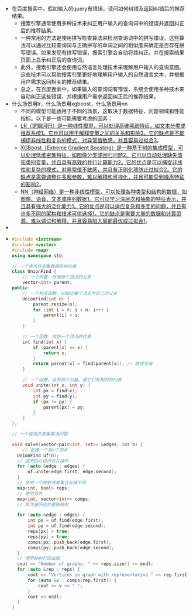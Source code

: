 - 在百度搜索中，假如输入的query有错误，请问如何纠错及返回纠错后的推荐结果。
	- 搜索引擎通常使用多种技术来纠正用户输入的查询词中的错误并返回纠正后的推荐结果。
	- 一种常用的方法是使用拼写检查算法来检测查询词中的拼写错误。这些算法可以通过比较查询词与正确拼写的单词之间的相似度来确定是否存在拼写错误。如果发现有拼写错误，搜索引擎会自动将其纠正，并在搜索结果页面上显示纠正后的查询词。
	- 此外，搜索引擎还会使用自然语言处理技术来理解用户输入的查询意图。这些技术可以帮助搜索引擎更好地理解用户输入的自然语言文本，并根据用户需求返回相关的推荐结果。
	- 总之，在百度搜索中，如果输入的查询词有错误，系统会使用多种技术来自动纠正这些错误，并根据用户需求返回纠正后的推荐结果。
- 什么场景用lr，什么场景用xgboost，什么场景用nn
	- 不同的模型可能适用于不同的场景，这取决于数据特征，问题领域和性能指标。以下是一些可能需要考虑的因素：
	- [LR（逻辑回归）是一种线性模型，可以处理高维稀疏特征，如文本分类或推荐系统](https://www.nature.com/articles/s41598-023-28421-6)[1](https://www.nature.com/articles/s41598-023-28421-6)[。它也可以用于解释变量之间的关系和影响](https://machinelearningmastery.com/logistic-regression-for-machine-learning/)[3](https://machinelearningmastery.com/logistic-regression-for-machine-learning/)[。它的缺点是不能捕捉非线性和复杂的模式，对异常值敏感，并且容易过拟合](https://machinelearningmastery.com/logistic-regression-for-machine-learning/)[3](https://machinelearningmastery.com/logistic-regression-for-machine-learning/)。
	- [XGBoost（Extreme Gradient Boosting）是一种基于树的集成模型，可以处理低维密集特征，如图像分类或回归问题](https://machinelearningmastery.com/xgboost-for-time-series-forecasting/)[2](https://machinelearningmastery.com/xgboost-for-time-series-forecasting/)[。它可以自动处理缺失值和类别变量，并且具有高效的并行计算能力](https://machinelearningmastery.com/xgboost-for-time-series-forecasting/)[2](https://machinelearningmastery.com/xgboost-for-time-series-forecasting/)[。它的优点是可以捕捉非线性和复杂的模式，对异常值不敏感，并且有正则化项防止过拟合](https://machinelearningmastery.com/xgboost-for-time-series-forecasting/)[2](https://machinelearningmastery.com/xgboost-for-time-series-forecasting/)[。它的缺点是需要调整许多超参数，难以解释和可视化，并且可能受到噪声特征的影响](https://machinelearningmastery.com/xgboost-for-time-series-forecasting/)[2](https://machinelearningmastery.com/xgboost-for-time-series-forecasting/)。
	- [NN（神经网络）是一种非线性模型，可以处理各种类型和结构的数据，如图像、语音、文本或序列数据](https://www.nature.com/articles/s41598-023-28421-6)[1](https://www.nature.com/articles/s41598-023-28421-6)[。它可以学习深层次和抽象的特征表示，并且具有强大的泛化能力](https://www.nature.com/articles/s41598-023-28421-6)[1](https://www.nature.com/articles/s41598-023-28421-6)[。它的优点是可以适应复杂和多变的问题，并且有许多不同的架构和技术可供选择](https://www.nature.com/articles/s41598-023-28421-6)[1](https://www.nature.com/articles/s41598-023-28421-6)[。它的缺点是需要大量的数据和计算资源，难以调试和解释，并且容易陷入局部最优或过拟合](https://www.nature.com/articles/s41598-023-28421-6)[1](https://www.nature.com/articles/s41598-023-28421-6)。
-
- ```c++
  #include <iostream>
  #include <vector>
  #include <map>
  using namespace std;
  
  // 一个表示并查集数据结构的类
  class UnionFind {
      // 一个向量，存储每个顶点的父亲
      vector<int> parent;
  public:
      // 一个构造函数，初始化每个顶点为自己的父亲
      UnionFind(int n) {
          parent.resize(n);
          for (int i = 0; i < n; i++) {
              parent[i] = i;
          }
      }
  
      // 一个函数，找到一个顶点的代表
      int find(int x) {
          if (parent[x] == x) {
              return x;
          }
          return parent[x] = find(parent[x]); // 路径压缩
      }
  
      // 一个函数，合并两个分量，使它们有相同的代表
      void unite(int x, int y) {
          int px = find(x);
          int py = find(y);
          if (px != py) {
              parent[px] = py;
          }
      }
  };
  
  // 一个使用并查集解决问题
  
  void solve(vector<pair<int, int>> &edges, int n) {
      // 创建一个有n个顶点
  	UnionFind uf(n);
  	// 遍历边并进行合并操作
  	for (auto &edge : edges) {
  		uf.unite(edge.first, edge.second);
  	}
  	// 使用一个映射或者集合存储不同
  	map<int, bool> reps;
  	// 使用另外
  	map<int, vector<int>> comps;
    // 再次遍历边并更新映射
  
  	for (auto &edge : edges) {
  		int px = uf.find(edge.first);
  		int py = uf.find(edge.second);
  		reps[px] = true;
  		reps[py] = true;
  		comps[px].push_back(edge.first);
  		comps[py].push_back(edge.second);
  	}
  	// 使用映射打印出图
  	cout << "Number of graphs: " << reps.size() << endl;
  	for (auto &rep : reps) {
  		cout << "Vertices in graph with representative " << rep.first << ": ";
  		for (auto &v : comps[rep.first]) {
  			cout << v << " ";
  		}
  		cout << endl;
  	}
  }
  ```
